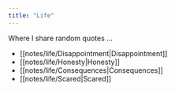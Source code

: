 ```yaml
---
title: "Life"
---
```

Where I share random quotes ...  
- [[notes/life/Disappointment|Disappointment]]
- [[notes/life/Honesty|Honesty]]
- [[notes/life/Consequences|Consequences]]
- [[notes/life/Scared|Scared]]
